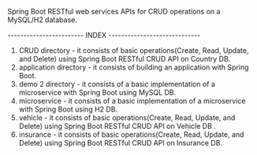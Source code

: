 Spring Boot RESTful web services APIs for CRUD operations on a MySQL/H2 database. 

------------------------ INDEX ----------------------------- 

1) CRUD directory          - it consists of basic operations(Create, Read, Update, and Delete) using Spring Boot RESTful CRUD API on Country DB. <br>
2) application directory   - it consists of building an application with Spring Boot. <br>
3) demo 2 directory        - it consists of a basic implementation of a microservice with Spring Boot using MySQL DB. <br>
4) microservice            - it consists of a basic implementation of a microservice with Spring Boot using H2 DB. <br>
5) vehicle                 - it consists of basic operations(Create, Read, Update, and Delete) using Spring Boot RESTful CRUD API on Vehicle DB . <br>
6) insurance               - it consists of basic operations(Create, Read, Update, and Delete) using Spring Boot RESTful CRUD API on Insurance DB. <br>
